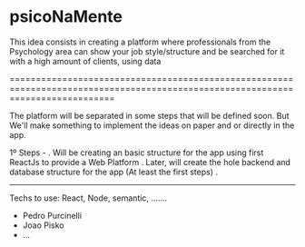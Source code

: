 # psicoNaMente
This idea consists in creating a platform where professionals from the Psychology area can show your job style/structure and be searched for it with a high amount of clients, using data


================================================================================================================================

The platform will be separated in some steps that will be defined soon. 
But We'll make something to implement the ideas on paper and or directly in the app.


1º Steps - 
  . Will be creating an basic structure for the app using first ReactJs to provide a Web Platform
  . Later, will create the hole backend and database structure for the app (At least the first steps)
  . 









----
Techs to use:
  React, Node, semantic, .......




- Pedro Purcinelli
- Joao Pisko
- ...
